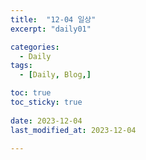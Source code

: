 ```yaml
---
title:  "12-04 일상" 
excerpt: "daily01"

categories:
  - Daily
tags:
  - [Daily, Blog,]

toc: true
toc_sticky: true
 
date: 2023-12-04
last_modified_at: 2023-12-04

---
```

